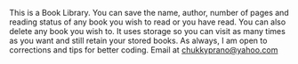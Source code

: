 This is a Book Library. 
You can save the name, author, number of pages and reading status of any book you wish to read or you have read. You can also delete any book you wish to.
It uses storage so you can visit as many times as you want and still retain your stored books.
As always, I am open to corrections and tips for better coding. Email at chukkyprano@yahoo.com